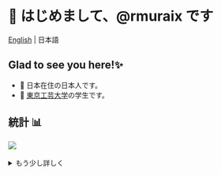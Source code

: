 # 👋 はじめまして、@rmuraix です

[English](../README.md) | 日本語

## Glad to see you here!✨

- 📍 日本在住の日本人です。
- 🏫 [東京工芸大学](https://www.t-kougei.ac.jp/)の学生です。

## 統計 📊

![](https://github-readme-stats.vercel.app/api/top-langs/?username=rmuraix&theme=dark&langs_count=10&layout=compact&hide=jupyter%20notebook,scss,html,css,handlebars)

<details>
<summary>もう少し詳しく</summary>
<img src="https://raw.githubusercontent.com/rmuraix/rmuraix/cards/profile-summary-card-output/github_dark/0-profile-details.svg" /><br>
<img src="https://raw.githubusercontent.com/rmuraix/rmuraix/cards/profile-summary-card-output/github_dark/1-repos-per-language.svg" /><img src="https://raw.githubusercontent.com/rmuraix/rmuraix/cards/profile-summary-card-output/github_dark/2-most-commit-language.svg" /><br>
<img src="https://raw.githubusercontent.com/rmuraix/rmuraix/cards/profile-summary-card-output/github_dark/3-stats.svg" /><img src="https://raw.githubusercontent.com/rmuraix/rmuraix/cards/profile-summary-card-output/github_dark/4-productive-time.svg" />
</details>
